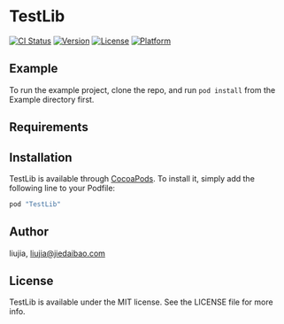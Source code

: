 # TestLib

[![CI Status](http://img.shields.io/travis/liujia/TestLib.svg?style=flat)](https://travis-ci.org/liujia/TestLib)
[![Version](https://img.shields.io/cocoapods/v/TestLib.svg?style=flat)](http://cocoapods.org/pods/TestLib)
[![License](https://img.shields.io/cocoapods/l/TestLib.svg?style=flat)](http://cocoapods.org/pods/TestLib)
[![Platform](https://img.shields.io/cocoapods/p/TestLib.svg?style=flat)](http://cocoapods.org/pods/TestLib)

## Example

To run the example project, clone the repo, and run `pod install` from the Example directory first.

## Requirements

## Installation

TestLib is available through [CocoaPods](http://cocoapods.org). To install
it, simply add the following line to your Podfile:

```ruby
pod "TestLib"
```

## Author

liujia, liujia@jiedaibao.com

## License

TestLib is available under the MIT license. See the LICENSE file for more info.

